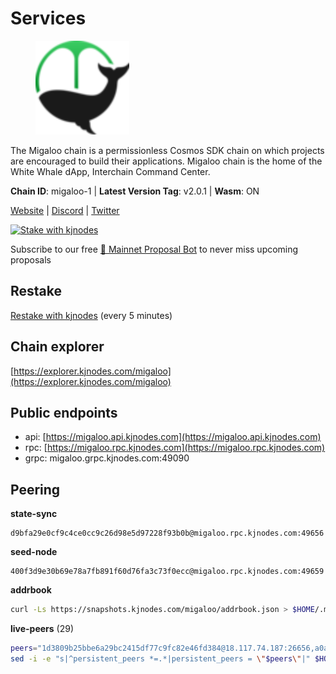 # Services

<figure><img src="https://raw.githubusercontent.com/kj89/cosmos-images/main/logos/migaloo.png" width="150" alt=""><figcaption></figcaption></figure>

The Migaloo chain is a permissionless Cosmos SDK chain on which  projects are encouraged to build their applications. Migaloo chain  is the home of the White Whale dApp, Interchain Command Center.

**Chain ID**: migaloo-1 | **Latest Version Tag**: v2.0.1 | **Wasm**: ON

[Website](https://whitewhale.money) | [Discord](https://discord.gg/AyvcgD4jy3) | [Twitter](https://twitter.com/WhiteWhaleDefi)

[![Stake with kjnodes](https://i.ibb.co/cr44Q8j/button-stake-with-kjnodes.png)](https://restake.app/migaloo/migaloovaloper1jxtgnfw3tatfh90ju9j76dfrt3yea0zw2vnr8v)

Subscribe to our free [🤖 Mainnet Proposal Bot](https://t.me/kjnodes_proposal_bot) to never miss upcoming proposals

## Restake

[Restake with kjnodes](https://restake.app/migaloo/migaloovaloper1jxtgnfw3tatfh90ju9j76dfrt3yea0zw2vnr8v) (every 5 minutes)
## Chain explorer
[https://explorer.kjnodes.com/migaloo](https://explorer.kjnodes.com/migaloo)

## Public endpoints

* api: [https://migaloo.api.kjnodes.com](https://migaloo.api.kjnodes.com)
* rpc: [https://migaloo.rpc.kjnodes.com](https://migaloo.rpc.kjnodes.com)
* grpc: migaloo.grpc.kjnodes.com:49090

## Peering

**state-sync**

```text
d9bfa29e0cf9c4ce0cc9c26d98e5d97228f93b0b@migaloo.rpc.kjnodes.com:49656
```

**seed-node**

```text
400f3d9e30b69e78a7fb891f60d76fa3c73f0ecc@migaloo.rpc.kjnodes.com:49659
```

**addrbook**
```bash
curl -Ls https://snapshots.kjnodes.com/migaloo/addrbook.json > $HOME/.migalood/config/addrbook.json
```

**live-peers** (29)
```bash
peers="1d3809b25bbe6a29bc2415df77c9fc82e46fd384@18.117.74.187:26656,a0a450ead908bd65813322c1373802ef32c5736d@65.108.235.33:4000,59c74642d0ec4d012dd7bd0a7e5af1eadf2061b2@65.109.30.183:26656,2051b0770ad5f02f939bd4b057b8e26f1e87e7b0@84.244.95.249:26656,e91f650bb3d5b66762093150718af358c6355cc5@15.235.10.35:36656,347e6fa3c974e91aee92da5793486ba3f1bae67d@23.88.112.67:26656,175ca82ab5b282549d68d79ff2c3703d26bcacef@141.94.109.71:20757,d9bfa29e0cf9c4ce0cc9c26d98e5d97228f93b0b@65.109.88.38:49656,f7dede5bd05eb9615c8c6fa273e25bd4f10f56b8@65.108.109.240:3000,7e2bf7bdcc3b40a1dae4c9befb1ef1cb47d03c6d@65.108.10.37:26656,70d1818f50d983bfebf4c8546b221687b76cd4b0@51.81.107.95:20756,0c38efdc028867765e68f02979958468384ad087@51.89.155.2:23656,2e71dbd7d4c079ba7894c5287291c17ba58a6504@141.95.47.78:26656,aedf3405d57c3efdcc2bdb1d571dc10f05247f08@51.89.40.85:22656,aba0c3f98fb5bef1a0d991b8e2b8bba24f9908b6@65.108.111.236:55736,746b92ec1a7c743bf53a35515efc7ca77e9dcbac@174.138.190.190:36656,3b3428d679faa1bd498b3554ca798de3a0d802c6@162.19.89.8:20756,dfe5f91f824880e19d47475546d9874e0f2cea8c@5.79.74.229:8095,9cb7ba30c7eb7e9b516b90e09ca0f53250927440@146.59.52.135:8095,4236750928a4dcb742e50e30e500ebc9ee39f240@35.223.246.103:26656,51ca404bbc73d07fc0d6529388c90f807c5acf0b@65.109.104.72:20756,554eb4a15e05af8317c3f98d6efd51d1ace1bc9c@146.59.85.223:20756,56a59158450e6f819502812cf28febd65c1ac6be@206.189.26.213:26120,8a9e42026a687b2762cefbd74584ccbd6afa0be1@65.109.83.124:26656,32eed8c4079201b143d92860c9146b1d9e126aa2@168.119.89.8:26656,a834ef7ec0a65ac7c5bf976a9af5adb3a71d7a19@65.108.8.247:20756,ccaccdf6bafcb57197d86a1420a289cd39fe0ae9@85.10.200.231:8095,da843d721574dd06d04b6fa32c9d7d552a376bf4@178.128.238.183:26120,2fd235d3f0a1a84abd197dcfdaf04fdabc092db8@168.119.62.80:26656"
sed -i -e "s|^persistent_peers *=.*|persistent_peers = \"$peers\"|" $HOME/.migalood/config/config.toml
```
